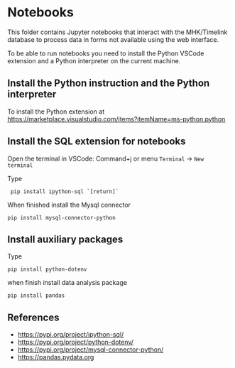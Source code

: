 # Notebooks

This folder contains Jupyter notebooks that interact with the MHK/Timelink database to process data in forms not available using the web interface.

To be able to run notebooks you need to install the Python VSCode extension and a Python interpreter on the current machine.

## Install the Python instruction and the Python interpreter

To install the Python extension at https://marketplace.visualstudio.com/items?itemName=ms-python.python

## Install the SQL extension for notebooks

Open the terminal in VSCode: Command+j or menu `Terminal` -> `New terminal`

Type 

     pip install ipython-sql `[return]`

When finished install the Mysql connector


    pip install mysql-connector-python


## Install auxiliary packages

Type 

    pip install python-dotenv

when finish install data analysis package

    pip install pandas

## References

* https://pypi.org/project/ipython-sql/
* https://pypi.org/project/python-dotenv/
* https://pypi.org/project/mysql-connector-python/
* https://pandas.pydata.org
